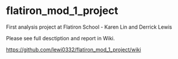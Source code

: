# flatiron_mod_1_project
First analysis project at Flatiron School - Karen Lin and Derrick Lewis

Please see full desctiption and report in Wiki.

https://github.com/lewi0332/flatiron_mod_1_project/wiki
